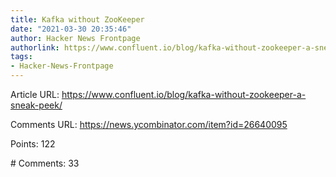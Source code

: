 ```yaml
---
title: Kafka without ZooKeeper
date: "2021-03-30 20:35:46"
author: Hacker News Frontpage
authorlink: https://www.confluent.io/blog/kafka-without-zookeeper-a-sneak-peek/
tags:
- Hacker-News-Frontpage
---
```


<p>Article URL: <a href="https://www.confluent.io/blog/kafka-without-zookeeper-a-sneak-peek/">https://www.confluent.io/blog/kafka-without-zookeeper-a-sneak-peek/</a></p>
<p>Comments URL: <a href="https://news.ycombinator.com/item?id=26640095">https://news.ycombinator.com/item?id=26640095</a></p>
<p>Points: 122</p>
<p># Comments: 33</p>
